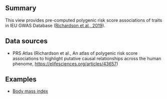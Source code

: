 ## Summary

This view provides pre-computed polygenic risk score associations of traits in IEU GWAS Database ([Richardson et al., 2019](https://elifesciences.org/articles/43657)).

## Data sources

- PRS Atlas (Richardson et al., An atlas of polygenic risk score associations to highlight putative causal relationships across the human phenome, https://elifesciences.org/articles/43657)

## Examples

- [Body mass index](/prs/?trait-query=Body+mass+index)
